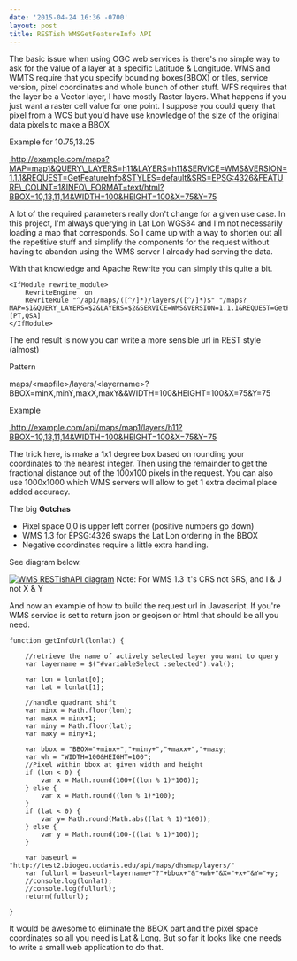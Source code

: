 ```yaml
---
date: '2015-04-24 16:36 -0700'
layout: post
title: RESTish WMSGetFeatureInfo API
---
```


The basic issue when using OGC web services is there's no simple way to
ask for the value of a layer at a specific Latitude & Longitude. WMS and
WMTS require that you specify bounding boxes(BBOX) or tiles, service
version, pixel coordinates and whole bunch of other stuff. WFS requires
that the layer be a Vector layer, I have mostly Raster layers. What
happens if you just want a raster cell value for one point. I suppose
you could query that pixel from a WCS but you'd have use knowledge of
the size of the original data pixels to make a BBOX

Example for 10.75,13.25

<a href="http://example.com/maps?MAP=map1&amp;QUERY_LAYERS=h11&amp;LAYERS=h11&amp;SERVICE=WMS&amp;VERSION=1.1.1&amp;REQUEST=GetFeatureInfo&amp;STYLES=default&amp;SRS=EPSG:4326&amp;FEATURE_COUNT=1&amp;INFO_FORMAT=text/html?BBOX=10,13,11,14&amp;WIDTH=100&amp;HEIGHT=100&amp;X=75&amp;Y=75" class="ext-link"> http://example.com/maps?MAP=map1&QUERY\_LAYERS=h11&LAYERS=h11&SERVICE=WMS&VERSION=1.1.1&REQUEST=GetFeatureInfo&STYLES=default&SRS=EPSG:4326&FEATURE\_COUNT=1&INFO\_FORMAT=text/html?BBOX=10,13,11,14&WIDTH=100&HEIGHT=100&X=75&Y=75</a>

A lot of the required parameters really don't change for a given use
case. In this project, I'm always querying in Lat Lon WGS84 and I'm not
necessarily loading a map that corresponds. So I came up with a way to
shorten out all the repetitive stuff and simplify the components for the
request without having to abandon using the WMS server I already had
serving the data.

With that knowledge and Apache Rewrite you can simply this quite a bit.

``` {.wiki}
<IfModule rewrite_module>
    RewriteEngine  on
    RewriteRule "^/api/maps/([^/]*)/layers/([^/]*)$" "/maps?MAP=$1&QUERY_LAYERS=$2&LAYERS=$2&SERVICE=WMS&VERSION=1.1.1&REQUEST=GetFeatureInfo&STYLES=default&SRS=EPSG:4326&FEATURE_COUNT=1&INFO_FORMAT=text/html" [PT,QSA]
</IfModule>
```

The end result is now you can write a more sensible url in REST style
(almost)

Pattern

maps/\<mapfile\>/layers/\<layername\>?BBOX=minX,minY,maxX,maxY&&WIDTH=100&HEIGHT=100&X=75&Y=75

Example

<a href="http://example.com/api/maps/map1/layers/h11?BBOX=10,13,11,14&amp;WIDTH=100&amp;HEIGHT=100&amp;X=75&amp;Y=75" class="ext-link"> http://example.com/api/maps/map1/layers/h11?BBOX=10,13,11,14&WIDTH=100&HEIGHT=100&X=75&Y=75</a>

The trick here, is make a 1x1 degree box based on rounding your
coordinates to the nearest integer. Then using the remainder to get the
fractional distance out of the 100x100 pixels in the request. You can
also use 1000x1000 which WMS servers will allow to get 1 extra decimal
place added accuracy.

The big **Gotchas**

-   Pixel space 0,0 is upper left corner (positive numbers go down)
-   WMS 1.3 for EPSG:4326 swaps the Lat Lon ordering in the BBOX
-   Negative coordinates require a little extra handling.

See diagram below.

[![WMS RESTishAPI
diagram](../raw-attachment/blog/wmsgetinfoapi/RESTishAPI.png "WMS RESTishAPI diagram")](../attachment/blog/wmsgetinfoapi/RESTishAPI.png.html)
Note: For WMS 1.3 it's CRS not SRS, and I & J not X & Y

And now an example of how to build the request url in Javascript. If
you're WMS service is set to return json or geojson or html that should
be all you need.

``` {.wiki}
function getInfoUrl(lonlat) {

    //retrieve the name of actively selected layer you want to query
    var layername = $("#variableSelect :selected").val();

    var lon = lonlat[0];
    var lat = lonlat[1];

    //handle quadrant shift
    var minx = Math.floor(lon);
    var maxx = minx+1;
    var miny = Math.floor(lat);
    var maxy = miny+1;

    var bbox = "BBOX="+minx+","+miny+","+maxx+","+maxy;
    var wh = "WIDTH=100&HEIGHT=100";
    //Pixel within bbox at given width and height
    if (lon < 0) {
        var x = Math.round(100+((lon % 1)*100));
    } else {
        var x = Math.round((lon % 1)*100);
    }
    if (lat < 0) {
        var y= Math.round(Math.abs((lat % 1)*100));
    } else {
        var y = Math.round(100-((lat % 1)*100));
    }

    var baseurl = "http://test2.biogeo.ucdavis.edu/api/maps/dhsmap/layers/"
    var fullurl = baseurl+layername+"?"+bbox+"&"+wh+"&X="+x+"&Y="+y;
    //console.log(lonlat);
    //console.log(fullurl);
    return(fullurl);

}
```

It would be awesome to eliminate the BBOX part and the pixel space
coordinates so all you need is Lat & Long. But so far it looks like one
needs to write a small web application to do that.

